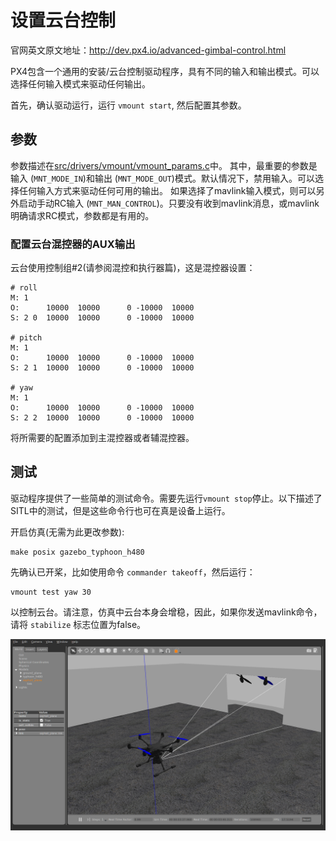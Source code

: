 # 设置云台控制

官网英文原文地址：http://dev.px4.io/advanced-gimbal-control.html

PX4包含一个通用的安装/云台控制驱动程序，具有不同的输入和输出模式。可以选择任何输入模式来驱动任何输出。

首先，确认驱动运行，运行 `vmount start`, 然后配置其参数。

## 参数
参数描述在[src/drivers/vmount/vmount_params.c](https://github.com/PX4/Firmware/blob/master/src/drivers/vmount/vmount_params.c)中。 其中，最重要的参数是输入 (`MNT_MODE_IN`)和输出 (`MNT_MODE_OUT`)模式。默认情况下，禁用输入。可以选择任何输入方式来驱动任何可用的输出。
如果选择了mavlink输入模式，则可以另外启动手动RC输入 (`MNT_MAN_CONTROL`)。只要没有收到mavlink消息，或mavlink明确请求RC模式，参数都是有用的。



### 配置云台混控器的AUX输出
云台使用控制组#2(请参阅混控和执行器篇)，这是混控器设置：

```
# roll
M: 1
O:      10000  10000      0 -10000  10000
S: 2 0  10000  10000      0 -10000  10000

# pitch
M: 1
O:      10000  10000      0 -10000  10000
S: 2 1  10000  10000      0 -10000  10000

# yaw
M: 1
O:      10000  10000      0 -10000  10000
S: 2 2  10000  10000      0 -10000  10000
```

将所需要的配置添加到主混控器或者辅混控器。

## 测试
驱动程序提供了一些简单的测试命令。需要先运行`vmount stop`停止。以下描述了SITL中的测试，但是这些命令行也可在真是设备上运行。

开启仿真(无需为此更改参数):
```
make posix gazebo_typhoon_h480
```
先确认已开桨，比如使用命令 `commander takeoff`，然后运行：
```
vmount test yaw 30
```
以控制云台。请注意，仿真中云台本身会增稳，因此，如果你发送mavlink命令，请将 `stabilize`  标志位置为false。

![gimbal](../pictures/hardware/gazebo-gimbal-simulation.png)



